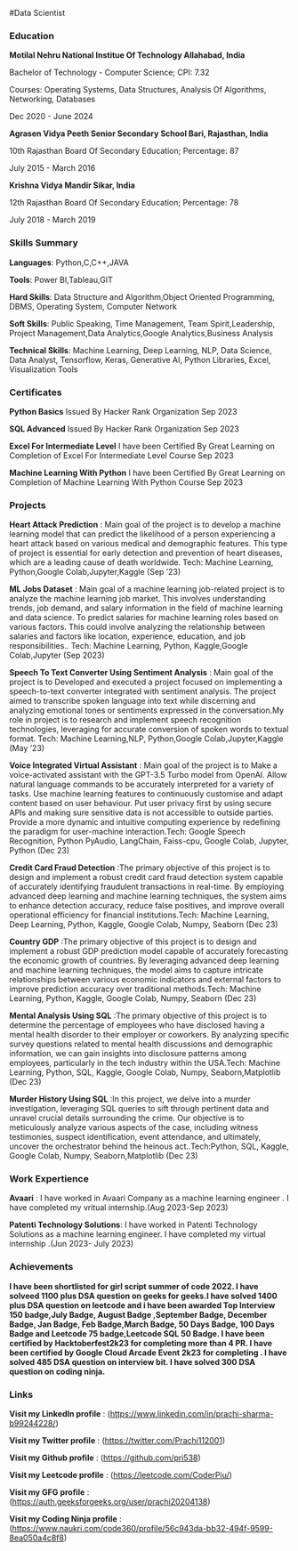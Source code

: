 #Data Scientist
### Education
**Motilal Nehru National Institue Of Technology Allahabad, India**

Bachelor of Technology - Computer Science; CPI: 7.32  

Courses: Operating Systems, Data Structures, Analysis Of Algorithms, Networking, Databases

Dec 2020 - June 2024

**Agrasen Vidya Peeth Senior Secondary School Bari, Rajasthan, India**

10th Rajasthan Board Of Secondary Education; Percentage: 87                                   

July 2015 - March 2016

**Krishna Vidya Mandir Sikar, India**

12th Rajasthan Board Of Secondary Education; Percentage: 78                                  

July 2018 - March 2019

### Skills Summary
**Languages**: Python,C,C++,JAVA

**Tools**: Power BI,Tableau,GIT

**Hard Skills**: Data Structure and Algorithm,Object Oriented Programming, DBMS, Operating System, Computer Network

**Soft Skills**: Public Speaking, Time Management, Team Spirit,Leadership, Project Management,Data Analytics,Google Analytics,Business Analysis

**Technical Skills**: Machine Learning, Deep Learning, NLP, Data Science, Data Analyst, Tensorflow, Keras, Generative AI, Python Libraries, Excel, Visualization Tools


### Certificates
**Python Basics**
Issued By Hacker Rank Organization Sep 2023


**SQL Advanced**
Issued By Hacker Rank Organization Sep 2023


**Excel For Intermediate Level**
I have been Certified By Great Learning on Completion of Excel For Intermediate Level Course Sep 2023


**Machine Learning With Python**
I have been Certified By Great Learning on Completion of Machine Learning With Python Course Sep 2023


### Projects
**Heart Attack Prediction** : Main goal of the project is to develop a machine learning model that can predict the likelihood
of a person experiencing a heart attack based on various medical and demographic features. This type of project is essential for
early detection and prevention of heart diseases, which are a leading cause of death worldwide. Tech: Machine Learning,
Python,Google Colab,Jupyter,Kaggle (Sep ’23)


**ML Jobs Dataset** : Main goal of a machine learning job-related project is to analyze the machine learning job market. This
involves understanding trends, job demand, and salary information in the field of machine learning and data science. To
predict salaries for machine learning roles based on various factors. This could involve analyzing the relationship between
salaries and factors like location, experience, education, and job responsibilities.. Tech: Machine Learning, Python,
Kaggle,Google Colab,Jupyter (Sep 2023)


**Speech To Text Converter Using Sentiment Analysis** : Main goal of the project is to Developed and executed a project
focused on implementing a speech-to-text converter integrated with sentiment analysis. The project aimed to transcribe spoken
language into text while discerning and analyzing emotional tones or sentiments expressed in the conversation.My role in
project is to research and implement speech recognition technologies, leveraging for accurate conversion of spoken words to
textual format. Tech: Machine Learning,NLP, Python,Google Colab,Jupyter,Kaggle (May ’23)


**Voice Integrated Virtual Assistant** : Main goal of the project is to Make a voice-activated assistant with the GPT-3.5
Turbo model from OpenAI. Allow natural language commands to be accurately interpreted for a variety of tasks. Use machine
learning features to continuously customise and adapt content based on user behaviour. Put user privacy first by using secure
APIs and making sure sensitive data is not accessible to outside parties. Provide a more dynamic and intuitive computing
experience by redefining the paradigm for user-machine interaction.Tech: Google Speech Recognition, Python PyAudio,
LangChain, Faiss-cpu, Google Colab, Jupyter, Python (Dec 23)

**Credit Card Fraud Detection** :The primary objective of this project is to design and implement a robust credit card fraud 
detection system capable of accurately identifying fraudulent transactions in real-time. By employing advanced deep learning 
and machine learning techniques, the system aims to enhance detection accuracy, reduce false positives, and improve overall 
operational efficiency for financial institutions.Tech: Machine Learning, Deep Learning, Python, Kaggle, Google Colab, Numpy,
Seaborn (Dec 23)


**Country GDP** :The primary objective of this project is to design and implement a robust GDP prediction model capable of
accurately forecasting the economic growth of countries. By leveraging advanced deep learning and machine learning techniques,
the model aims to capture intricate relationships between various economic indicators and external factors to improve 
prediction accuracy over traditional methods.Tech: Machine Learning, Python, Kaggle, Google Colab, Numpy,
Seaborn (Dec 23)


**Mental Analysis Using SQL** :The primary objective of this project is to determine the percentage of employees who have 
disclosed having a mental health disorder to their employer or coworkers. By analyzing specific survey questions related to
mental health discussions and demographic information, we can gain insights into disclosure patterns among employees, 
particularly in the tech industry within the USA.Tech: Machine Learning, Python, SQL, Kaggle, Google Colab, Numpy,
Seaborn,Matplotlib (Dec 23)


**Murder History Using SQL** :In this project, we delve into a murder investigation, leveraging SQL queries to sift through 
pertinent data and unravel crucial details surrounding the crime. Our objective is to meticulously analyze various aspects 
of the case, including witness testimonies, suspect identification, event attendance, and ultimately, uncover the
orchestrator behind the heinous act..Tech:Python, SQL, Kaggle, Google Colab, Numpy,
Seaborn,Matplotlib (Dec 23)



### Work Expertience
**Avaari** : I have worked in Avaari Company as a machine learning engineer . I have completed my vritual internship.(Aug
2023-Sep 2023)


**Patenti Technology Solutions**: I have worked in Patenti Technology Solutions as a machine learning engineer. I have
completed my virtual internship .(Jun 2023- July 2023) 


 ### Achievements

**I have been shortlisted for girl script summer of code 2022. I have solveed 1100 plus DSA question on geeks for geeks.I have solved 1400 plus DSA question on leetcode and i have been awarded Top Interview 150 badge,July Badge, August Badge ,September Badge, December Badge, Jan Badge, Feb Badge,March Badge, 50 Days Badge, 100 Days Badge and Leetcode 75 badge,Leetcode SQL 50 Badge. I have been certified by Hacktoberfest2k23 for completing more than 4 PR. I have been certified by Google Cloud Arcade Event 2k23 for completing . I have solved 485 DSA question on interview bit. I have solved 300 DSA question on coding ninja.**

### Links
**Visit my LinkedIn profile** : (https://www.linkedin.com/in/prachi-sharma-b99244228/)

**Visit my Twitter profile** : (https://twitter.com/Prachi112001)

**Visit my Github profile** : (https://github.com/pri538)

**Visit my Leetcode profile** : (https://leetcode.com/CoderPiu/)

**Visit my GFG profile** : (https://auth.geeksforgeeks.org/user/prachi20204138)

**Visit my Coding Ninja profile** : (https://www.naukri.com/code360/profile/56c943da-bb32-494f-9599-8ea050a4c8f8)



